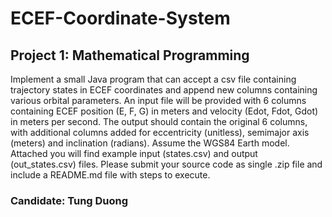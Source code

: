 # ECEF-Coordinate-System

## Project 1: Mathematical Programming

 Implement a small Java program that can accept a csv file containing trajectory states in ECEF coordinates and append new columns containing various orbital parameters. An input file will be provided with 6 columns containing ECEF position (E, F, G) in meters and velocity (Edot, Fdot, Gdot) in meters per second. The output should contain the original 6 columns, with additional columns added for eccentricity (unitless), semimajor axis (meters) and inclination (radians). Assume the WGS84 Earth model. Attached you will find example input (states.csv) and output (out_states.csv) files.  Please submit your source code as single .zip file and include a README.md file with steps to execute.
 
 ### Candidate: Tung Duong
